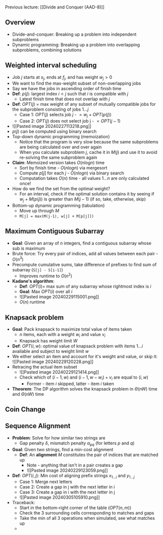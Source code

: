Previous lecture: [[Divide and Conquer (AAD-8)]]


## Overview
- Divide-and-conquer: Breaking up a problem into independent subproblems
- Dynamic programming: Breaking up a problem into overlapping subproblems, combining solutions

## Weighted interval scheduling
- Job $j$ starts at $s_j$, ends at $f_j$, and has weight $w_{j}> 0$
- We want to find the max-weight subset of non-overlapping jobs
- Say we have the jobs in ascending order of finish time
- **Def**: $p(j)$: largest index $i < j$ such that $i$ is compatible with $j$
	- Latest finish time that does not overlap with $j$
- **Def**: $OPT(j)$ = max weight of any subset of mutually compatible jobs for the subproblem consisting of jobs $1 ... j$ 
	- Case 1: $OPT(j)$ selects job $j$ -  $= w_{j}+ OPT(p(j))$
	- Case 2: $OPT(j)$ does not select job j - $= OPT(j-1)$ 
- ![[Pasted image 20240227113218.png]]
- $p(j)$ can be computed using binary search
- Top-down dynamic programming (memoization)
	- Notice that the program is very slow because the same subproblems are being calculated over and over again
	- When you calculate subproblem $j$, cache it in $M(j)$ and use it to avoid re-solving the same subproblem again
- **Claim**: Memoized version takes $O(nlogn)$ time
	- Sort by finish time - $O(nlogn)$ via mergesort
	- Compute $p[j]$ for each $j$ - $O(nlogn)$ via binary search
	- Computation takes $O(n)$ time - all values $1 ... n$ are only calculated once!
- How do we find the set from the optimal weight?
	- For an interval, check if the optimal solution contains it by seeing  if $w_{j}+ M(p(j))$ is greater than $M(j-1)$ (if so, take, otherwise, skip)
- Bottom-up dynamic programming (tabulation)
	- Move up through $M$
	- `M[j] = max(M(j-1), w[j] + M[p[j]])`

## Maximum Contiguous Subarray
- **Goal**: Given an array of $n$ integers, find a contiguous subarray whose sub is maximum
- Brute force: Try every pair of indices, add all values between each pair - $O(n^3)$
- Precompute cumulative sums, take difference of prefixes to find sum of subarray (`S[j] - S[i-1]`)
	- Improves runtime to $O(n^2)$
- **Kadane's algorithm**: 
	- **Def**: $OPT(i) =$ max sum of any subarray whose rightmost index is $i$
	- **Goal**: Max $OPT(i)$ over all $i$
	- ![[Pasted image 20240229115001.png]]
	- $O(n)$ runtime

## Knapsack problem
- **Goal**: Pack knapsack to maximize total value of items taken
	- $n$ items, each with a weight $w_i$ and value $v_i$
	- Knapsack has weight limit $W$
- **Def**: $OPT(i, w)$: optimal value of knapsack problem with items $1 ... i$ available and subject to weight limit $w$
- We either select an item and account for it's weight and value, or skip it: ![[Pasted image 20240229120228.png]]
- Retracing the actual item subset
	- ![[Pasted image 20240229121414.png]]
	- Check which of  $(i-1, w)$ and $(i-1, w-w_{i}) + v_i$ are equal to $(i, w)$
		- Former - item $i$ skipped, latter - item $i$ taken
- **Theorem**: The DP algorithm solves the knapsack problem in $\Theta(nW)$ time and $\Theta(nW)$ time

## Coin Change

## Sequence Alignment
- **Problem**: Solve for how similar two strings are
	- Gap penalty $\delta$, mismatch penalty $\alpha_{pq}$ (for letters $p$ and $q$)
- **Goal**: Given two strings, find a min-cost alignment
	- **Def**: An **alignment** $M$ constitutes the pair of indices that are matched up
		- Note - anything that isn't in a pair creates a gap
		- ![[Pasted image 20240229123059.png]]
- **Def**: $OPT(i, j)$: Min cost of aligning prefix strings $x_{1 ... i}$ and $y_{1 ... j}$
	- Case 1: Merge next letters
	- Case 2: Create a gap in j with the next letter in i
	- Case 3: Create a gap in i with the next letter in j
	- ![[Pasted image 20240305105910.png]]
- Traceback:
	- Start in the bottom-right corner of the table ($OPT(n,m)$)
	- Check the 3 surrounding cells corresponding to matches and gaps
	- Take the min of all 3 operations when simulated, see what matches up
	- 